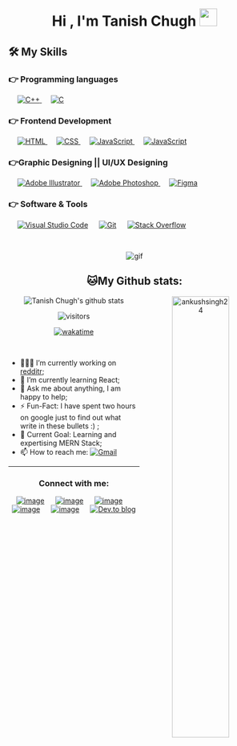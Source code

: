 <h1 align="center">Hi , I'm Tanish Chugh <img src="https://media.giphy.com/media/hvRJCLFzcasrR4ia7z/giphy.gif" width="35"></h1>

## 🛠️ My Skills

### 👉 Programming languages

<p align="left"> 
  &emsp;
  <a href="https://www.w3schools.com/cpp/" target="_blank"> 
    <img alt="C++" src="https://img.shields.io/badge/C++%20-%2300599C.svg?logo=c%2B%2B&logoColor=white">
  </a> 
  &emsp; 
  <a href="https://www.cprogramming.com/" target="_blank"> 
    <img alt="C" src="https://img.shields.io/badge/C%20-%232370ED.svg?logo=c&logoColor=white">
  </a> 
  
</p>

### 👉 Frontend Development

<p align="left"> 
  &emsp; 
  <a href="https://www.w3.org/html/" target="_blank"> 
   <img alt="HTML" src="https://img.shields.io/badge/HTML5%20-%23E34F26.svg?logo=html5&logoColor=white">
  </a>   
  &emsp;
  <a href="https://www.w3schools.com/css/" target="_blank">
    <img alt="CSS" src="https://img.shields.io/badge/CSS%20-%231572B6.svg?logo=css3&logoColor=white">
  </a> 
  &emsp;
  <a href="https://developer.mozilla.org/en-US/docs/Web/JavaScript" target="_blank"> 
     <img alt="JavaScript" src="https://img.shields.io/badge/JavaScript%20-%23F7DF1E.svg?logo=javascript&logoColor=black">
   </a>
  &emsp;
  <a href="https://developer.mozilla.org/en-US/docs/Web/JavaScript" target="_blank"> 
     <img alt="JavaScript" src="https://img.shields.io/badge/react-%2320232a.svg?logo=react&logoColor=%2361DAFB">
   </a>
</p>

### 👉Graphic Designing || UI/UX Designing

<p align="left">
  &emsp;
   <a href="https://www.adobe.com/in/products/illustrator.html" target="_blank"> 
    <img alt="Adobe Illustrator" src="https://img.shields.io/badge/Adobe Illustrator-%23FF9A00.svg?style=flat&logo=adobeillustrator&logoColor=white"/>
  </a> 
  &emsp;
  <a href="https://www.adobe.com/in/products/photoshop.html" target="_blank"> 
    <img alt="Adobe Photoshop" src="https://img.shields.io/badge/Adobe%20Photoshop-31A8FF?style=flat&logo=adobephotoshop&logoColor=white"/> 
  </a> 
  &emsp;
  <a href="https://www.figma.com/" target="_blank"> 
    <img alt="Figma" src="https://img.shields.io/badge/figma-%2523F24E1E.svg?logo=figma&logoColor=white&color=purple"/> 
  </a>   
 </p>

### 👉 Software & Tools

<p>
  &emsp;
    <a href="https://code.visualstudio.com/"><img alt="Visual Studio Code" src="https://img.shields.io/badge/Visual%20Studio%20Code-0078d7.svg?logo=visual-studio-code&logoColor=white"></a>
  &emsp;
    <a href="https://github.com"><img alt="Git" src="https://img.shields.io/badge/Git%20-%23F05033.svg?logo=git&logoColor=white"></a>
  &emsp;
    <a href="#"><img alt="Stack Overflow" src="https://img.shields.io/badge/bootstrap-%23563D7C.svg?logo=bootstrap&logoColor=white&style=flat"></a>
  &emsp;
</p>

<br/>

<div align="center">

![gif](https://i.pinimg.com/originals/e4/26/70/e426702edf874b181aced1e2fa5c6cde.gif)

## 🐱My Github stats:
  
<p><img align="right" width="47.5%" src="https://github-readme-streak-stats.herokuapp.com/?user=tanishchugh01&theme=radical" alt="ankushsingh24" /></p>

![Tanish Chugh's github stats](https://github-readme-stats.vercel.app/api?username=tanishchugh01&show_icons=true&title_color=ffc857&icon_color=8ac926&text_color=daf7dc&bg_color=151515&hide=["stars"])
</div>

<div align="center">
<img alt="visitors"  src="https://gpvc.arturio.dev/tanishchugh01"/>

[![wakatime](https://wakatime.com/badge/user/2a5dd98b-31e6-45fe-b1a0-e33e97614682.svg)](https://wakatime.com/@2a5dd98b-31e6-45fe-b1a0-e33e97614682)
</div>

<br/>

- 👨🏽‍💻 I’m currently working on [redditr](https://github.com/tanishchugh01/redditr);
- 🌱 I’m currently learning React;
- 💬 Ask me about anything, I am happy to help;
- ⚡️ Fun-Fact: I have spent two hours on google just to find out what write in these bullets :) ;
- 🥅 Current Goal: Learning and expertising MERN Stack;
- 📫 How to reach me: [![Gmail](https://img.shields.io/badge/-Gmail-c14438?style=flat&logo=Gmail&logoColor=white)](mailto:tanishchugh01@gmail.com)

<hr>

</p>

<h3 align="center">Connect with me:</h3>
<div align="center">

[![image](https://img.shields.io/badge/LinkedIn-0077B5?style=for-the-badge&logo=linkedin&logoColor=white)](https://www.linkedin.com/in/tanishchugh01/)
&emsp;
[![image](https://img.shields.io/badge/Gmail-D14836?style=for-the-badge&logo=gmail&logoColor=white)](mailto:tanishchugh01@gmail.com)
&emsp;
[![image](https://img.shields.io/badge/-LeetCode-FFA116?style=for-the-badge&logo=LeetCode&logoColor=white)](https://leetcode.com/tanishchugh01/)
&emsp;
[![image](https://img.shields.io/badge/-Hackerrank-2EC866?style=for-the-badge&logo=HackerRank&logoColor=white)](https://www.hackerrank.com/tanishchugh01)
&emsp;
[![image](https://img.shields.io/badge/-CodeChef-5B4638?style=for-the-badge&logo=CodeChef&logoColor=white)](https://www.codechef.com/users/tanishchugh01)
&emsp;
[![Dev.to blog](https://img.shields.io/badge/dev.to-0A0A0A?style=for-the-badge&logo=dev.to&logoColor=white)](https://dev.to/tanishchugh01)

</div>
